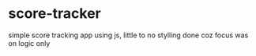 # score-tracker
simple score tracking app using js, little to no stylling done coz focus was on logic only

